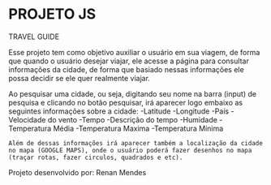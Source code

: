 # PROJETO JS

TRAVEL GUIDE

Esse projeto tem como objetivo auxiliar o usuário em sua viagem, de forma que quando o usuário desejar viajar, ele acesse a página para consultar informações da cidade, de forma que basiado nessas informações ele possa decidir se ele quer realmente viajar.

Ao pesquisar uma cidade, ou seja, digitando seu nome na barra (input) de pesquisa e clicando no botão pesquisar, irá aparecer logo embaixo as seguintes informações sobre a cidade: 
    -Latitude
    -Longitude
    -País
    -Velocidade do vento
    -Tempo
    -Descrição do tempo
    -Humidade
    -Temperatura Média
    -Temperatura Maxima
    -Temperatura Mínima
    
    Além de dessas informações irá aparecer também a localização da cidade no mapa (GOOGLE MAPS), onde o usuário poderá fazer desenhos no mapa (traçar rotas, fazer circulos, quadrados e etc). 

Projeto desenvolvido por: Renan Mendes
